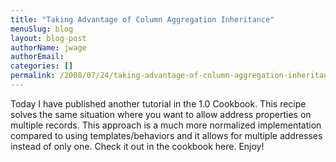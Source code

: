 ```yaml
---
title: "Taking Advantage of Column Aggregation Inheritance"
menuSlug: blog
layout: blog-post
authorName: jwage
authorEmail:
categories: []
permalink: /2008/07/24/taking-advantage-of-column-aggregation-inheritance.html
---
```

Today I have published another tutorial in the 1.0 Cookbook. This recipe
solves the same situation where you want to allow address properties on
multiple records. This approach is a much more normalized implementation
compared to using templates/behaviors and it allows for multiple
addresses instead of only one. Check it out in the cookbook here. Enjoy!
